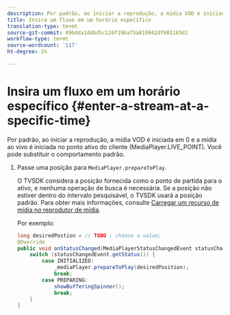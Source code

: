 ```yaml
---
description: Por padrão, ao iniciar a reprodução, a mídia VOD é iniciada em 0 e a mídia ao vivo é iniciada no ponto ativo do cliente (MediaPlayer.LIVE_POINT). Você pode substituir o comportamento padrão.
title: Insira um fluxo em um horário específico
translation-type: tm+mt
source-git-commit: 89bdda1d4bd5c126f19ba75a819942df901183d1
workflow-type: tm+mt
source-wordcount: '117'
ht-degree: 1%

---
```



# Insira um fluxo em um horário específico {#enter-a-stream-at-a-specific-time}

Por padrão, ao iniciar a reprodução, a mídia VOD é iniciada em 0 e a mídia ao vivo é iniciada no ponto ativo do cliente (MediaPlayer.LIVE_POINT). Você pode substituir o comportamento padrão.

1. Passe uma posição para `MediaPlayer.prepareToPlay`.

   O TVSDK considera a posição fornecida como o ponto de partida para o ativo, e nenhuma operação de busca é necessária. Se a posição não estiver dentro do intervalo pesquisável, o TVSDK usará a posição padrão. Para obter mais informações, consulte [Carregar um recurso de mídia no reprodutor de mídia](../../../tvsdk-2.7-for-android/content-playback-options/mediaplayer-initialize-for-video/t-psdk-android-2.7-media-resource-load.md).

   Por exemplo:

   ```java
   long desiredPostion = // TODO : choose a value; 
   @Override 
   public void onStatusChanged(MediaPlayerStatusChangedEvent statusChangedEvent) {   
       switch (statusChangedEvent.getStatus()) { 
           case INITIALIZED: 
               _mediaPlayer.prepareToPlay(desiredPosition); 
               break; 
           case PREPARING: 
               showBufferingSpinner(); 
               break; 
       } 
   }
   ```

